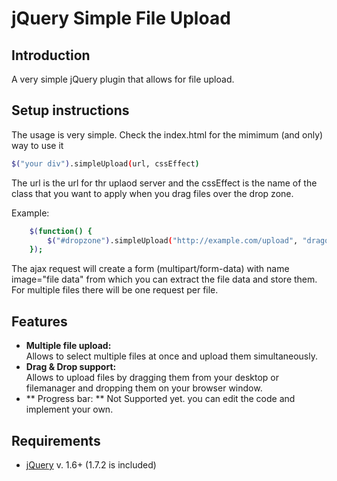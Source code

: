 # jQuery Simple File Upload 

## Introduction

A very simple jQuery plugin that allows for file upload. 


## Setup instructions

The usage is very simple. Check the index.html for the mimimum (and only) way to use it

```sh
$("your div").simpleUpload(url, cssEffect)
```

The url is the url for thr uplaod server and the cssEffect is the name of the class that you want to apply when you drag files over the drop zone. 

Example:


```sh
	$(function() {
		$("#dropzone").simpleUpload("http://example.com/upload", "dragover");
	});
```

The ajax request will create a form (multipart/form-data) with name image="file data" from which you can extract the file data and store them. For multiple files there will be one request per file. 

## Features
* **Multiple file upload:**  
  Allows to select multiple files at once and upload them simultaneously.
* **Drag & Drop support:**  
  Allows to upload files by dragging them from your desktop or filemanager and dropping them on your browser window.
* ** Progress bar: **
  Not Supported yet. you can edit the code and implement your own. 

## Requirements
* [jQuery](http://jquery.com/) v. 1.6+ (1.7.2 is included)